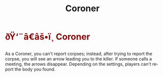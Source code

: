 ﻿---
lang: en-US
title: Coroner
prev: Chameleon
next: Deputy
---
# <font color="#8b0000">ðŸ‘¨â€âš•ï¸ <b>Coroner</b></font> <Badge text="Support" type="tip" vertical="middle"/>
 
As a Coroner, you can't report corpses; instead, after trying to report the corpse, you will see an arrow leading you to the killer. If someone calls a meeting, the arrows disappear. Depending on the settings, players can't report the body you found.